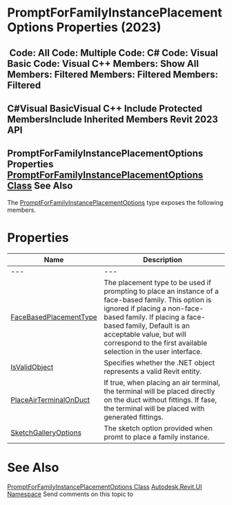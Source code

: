 # PromptForFamilyInstancePlacementOptions Properties (2023)

﻿
 Code: All Code: Multiple Code: C# Code: Visual Basic Code: Visual C++  Members: Show All Members: Filtered Members: Filtered Members: Filtered   
---  
C#Visual BasicVisual C++
Include Protected MembersInclude Inherited Members
Revit 2023 API  
---  
PromptForFamilyInstancePlacementOptions Properties  
[PromptForFamilyInstancePlacementOptions Class](d321705f-3f3a-bdcd-759a-882f9f62964a.md "PromptForFamilyInstancePlacementOptions Class") See Also  
---  
The [PromptForFamilyInstancePlacementOptions](d321705f-3f3a-bdcd-759a-882f9f62964a.md "PromptForFamilyInstancePlacementOptions Class") type exposes the following members.
# Properties
| Name | Description |
| --- | --- |
| --- | --- | --- |
| [FaceBasedPlacementType](9dfeb2be-d4cc-54ad-5c59-4e8a72400283.md "FaceBasedPlacementType Property") | The placement type to be used if prompting to place an instance of a face-based family. This option is ignored if placing a non-face-based family. If placing a face-based family, Default is an acceptable value, but will correspond to the first available selection in the user interface. |
| [IsValidObject](851b9fb3-413a-d40d-bf29-33a951d3b27d.md "IsValidObject Property") | Specifies whether the .NET object represents a valid Revit entity. |
| [PlaceAirTerminalOnDuct](40c82317-b100-7516-1daf-f47483abdb83.md "PlaceAirTerminalOnDuct Property") | If true, when placing an air terminal, the terminal will be placed directly on the duct without fittings. If fase, the terminal will be placed with generated fittings. |
| [SketchGalleryOptions](fe43c11b-92c3-9ca0-e17a-38185551794a.md "SketchGalleryOptions Property") | The sketch option provided when promt to place a family instance. |

# See Also
[PromptForFamilyInstancePlacementOptions Class](d321705f-3f3a-bdcd-759a-882f9f62964a.md "PromptForFamilyInstancePlacementOptions Class")
[Autodesk.Revit.UI Namespace](e86fd90a-8957-02a6-da7f-ced248966e3e.md "Autodesk.Revit.UI Namespace")
Send comments on this topic to 